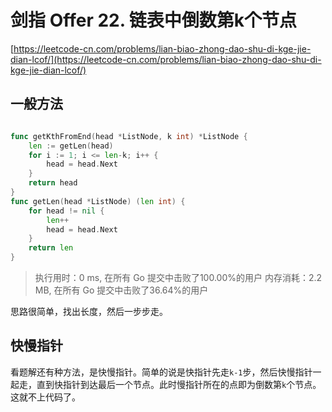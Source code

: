 # 剑指 Offer 22. 链表中倒数第k个节点
[https://leetcode-cn.com/problems/lian-biao-zhong-dao-shu-di-kge-jie-dian-lcof/](https://leetcode-cn.com/problems/lian-biao-zhong-dao-shu-di-kge-jie-dian-lcof/)

## 一般方法

```go

func getKthFromEnd(head *ListNode, k int) *ListNode {
	len := getLen(head)
	for i := 1; i <= len-k; i++ {
		head = head.Next
	}
	return head
}
func getLen(head *ListNode) (len int) {
	for head != nil {
		len++
		head = head.Next
	}
	return len
}
```

>执行用时：0 ms, 在所有 Go 提交中击败了100.00%的用户
内存消耗：2.2 MB, 在所有 Go 提交中击败了36.64%的用户

思路很简单，找出长度，然后一步步走。

## 快慢指针
看题解还有种方法，是快慢指针。简单的说是快指针先走`k-1`步，然后快慢指针一起走，直到快指针到达最后一个节点。此时慢指针所在的点即为倒数第`k`个节点。这就不上代码了。